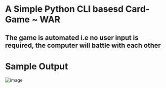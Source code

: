 # A Simple Python CLI basesd Card-Game ~ WAR
## The game is automated i.e no user input is required, the computer will battle with each other

# Sample Output
![image](https://raw.githubusercontent.com/vaidanshbhardwaj/War-Card-Game-/master/Sample%20Output.png)


